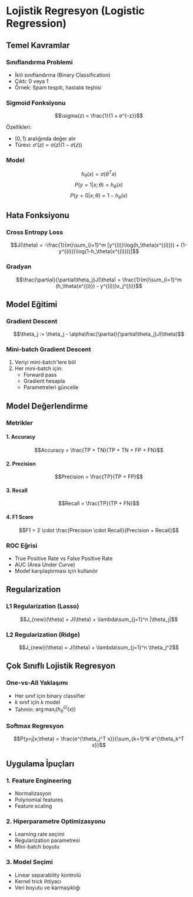 # Lojistik Regresyon (Logistic Regression)

## Temel Kavramlar

### Sınıflandırma Problemi
- İkili sınıflandırma (Binary Classification)
- Çıktı: 0 veya 1
- Örnek: Spam tespiti, hastalık teşhisi

### Sigmoid Fonksiyonu
$$\sigma(z) = \frac{1}{1 + e^{-z}}$$

Özellikleri:
- $(0,1)$ aralığında değer alır
- Türevi: $\sigma'(z) = \sigma(z)(1-\sigma(z))$

### Model
$$h_\theta(x) = \sigma(\theta^T x)$$
$$P(y=1|x;\theta) = h_\theta(x)$$
$$P(y=0|x;\theta) = 1-h_\theta(x)$$

## Hata Fonksiyonu

### Cross Entropy Loss
$$J(\theta) = -\frac{1}{m}\sum_{i=1}^m [y^{(i)}\log(h_\theta(x^{(i)})) + (1-y^{(i)})\log(1-h_\theta(x^{(i)}))]$$

### Gradyan
$$\frac{\partial}{\partial\theta_j}J(\theta) = \frac{1}{m}\sum_{i=1}^m (h_\theta(x^{(i)}) - y^{(i)})x_j^{(i)}$$

## Model Eğitimi

### Gradient Descent
$$\theta_j := \theta_j - \alpha\frac{\partial}{\partial\theta_j}J(\theta)$$

### Mini-batch Gradient Descent
1. Veriyi mini-batch'lere böl
2. Her mini-batch için:
   - Forward pass
   - Gradient hesapla
   - Parametreleri güncelle

## Model Değerlendirme

### Metrikler

#### 1. Accuracy
$$Accuracy = \frac{TP + TN}{TP + TN + FP + FN}$$

#### 2. Precision
$$Precision = \frac{TP}{TP + FP}$$

#### 3. Recall
$$Recall = \frac{TP}{TP + FN}$$

#### 4. F1 Score
$$F1 = 2 \cdot \frac{Precision \cdot Recall}{Precision + Recall}$$

### ROC Eğrisi
- True Positive Rate vs False Positive Rate
- AUC (Area Under Curve)
- Model karşılaştırması için kullanılır

## Regularization

### L1 Regularization (Lasso)
$$J_{new}(\theta) = J(\theta) + \lambda\sum_{j=1}^n |\theta_j|$$

### L2 Regularization (Ridge)
$$J_{new}(\theta) = J(\theta) + \lambda\sum_{j=1}^n \theta_j^2$$

## Çok Sınıflı Lojistik Regresyon

### One-vs-All Yaklaşımı
- Her sınıf için binary classifier
- $k$ sınıf için $k$ model
- Tahmin: $\arg\max_i(h_\theta^{(i)}(x))$

### Softmax Regresyon
$$P(y=j|x;\theta) = \frac{e^{\theta_j^T x}}{\sum_{k=1}^K e^{\theta_k^T x}}$$

## Uygulama İpuçları

### 1. Feature Engineering
- Normalizasyon
- Polynomial features
- Feature scaling

### 2. Hiperparametre Optimizasyonu
- Learning rate seçimi
- Regularization parametresi
- Mini-batch boyutu

### 3. Model Seçimi
- Linear separability kontrolü
- Kernel trick ihtiyacı
- Veri boyutu ve karmaşıklığı


